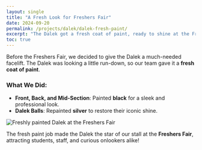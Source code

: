 ```yaml
---
layout: single
title: "A Fresh Look for Freshers Fair"
date: 2024-09-20
permalink: /projects/dalek/dalek-fresh-paint/
excerpt: "The Dalek got a fresh coat of paint, ready to shine at the Freshers Fair."
toc: true
---
```


Before the Freshers Fair, we decided to give the Dalek a much-needed facelift. The Dalek was looking a little run-down, so our team gave it a **fresh coat of paint**.  

### What We Did:  
- **Front, Back, and Mid-Section**: Painted **black** for a sleek and professional look.  
- **Dalek Balls**: Repainted **silver** to restore their iconic shine.

![Freshly painted Dalek at the Freshers Fair](#)  

The fresh paint job made the Dalek the star of our stall at the **Freshers Fair**, attracting students, staff, and curious onlookers alike!  
